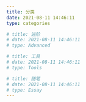 ```yaml
---
title: 分类
date: 2021-08-11 14:46:11
type: categories

# title: 进阶
# date: 2021-08-11 14:46:11
# type: Advanced

# title: 工具
# date: 2021-08-11 14:46:11
# type: Tools

# title: 随笔
# date: 2021-08-11 14:46:11
# type: Essay
---
```





